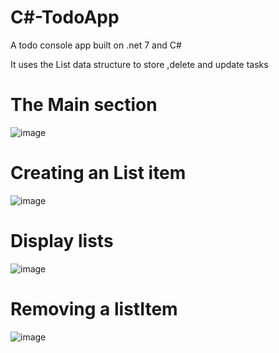 # C#-TodoApp
 A todo console app built on .net 7 and C#

 It uses the List data structure to store ,delete and update tasks

 <h1>The Main section</h1>
 
 ![image](https://github.com/ibz11/C-TodoApp/assets/90426909/9903fc44-1f9c-412f-a34f-f74d74fcfe45)
 <h1>Creating an List item</h1>
 
 ![image](https://github.com/ibz11/C-TodoApp/assets/90426909/d776472d-05d5-4d66-b765-bc478ab947f2)
 <h1>Display lists</h1>
 
 ![image](https://github.com/ibz11/C-TodoApp/assets/90426909/2b9facf1-f933-4053-ac28-ebf8c46af3b1)
 <h1>Removing a listItem</h1>
 
![image](https://github.com/ibz11/C-TodoApp/assets/90426909/f0ed43d6-0e2b-425e-824e-e97e7c81950b)


